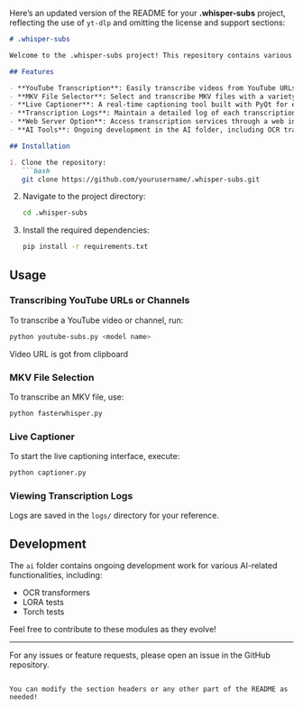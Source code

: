 Here’s an updated version of the README for your **.whisper-subs** project, reflecting the use of `yt-dlp` and omitting the license and support sections:

```markdown
# .whisper-subs

Welcome to the .whisper-subs project! This repository contains various scripts and tools for transcribing YouTube videos, MKV files, and more. With a focus on flexibility and usability, .whisper-subs aims to provide a comprehensive solution for audio and video transcription.

## Features

- **YouTube Transcription**: Easily transcribe videos from YouTube URLs or entire channels using `yt-dlp`.
- **MKV File Selector**: Select and transcribe MKV files with a variety of models.
- **Live Captioner**: A real-time captioning tool built with PyQt for easy viewing of transcriptions.
- **Transcription Logs**: Maintain a detailed log of each transcription performed.
- **Web Server Option**: Access transcription services through a web interface.
- **AI Tools**: Ongoing development in the AI folder, including OCR transformers, LORA testing, and Torch tests.

## Installation

1. Clone the repository:
   ```bash
   git clone https://github.com/yourusername/.whisper-subs.git
   ```
2. Navigate to the project directory:
   ```bash
   cd .whisper-subs
   ```
3. Install the required dependencies:
   ```bash
   pip install -r requirements.txt
   ```

## Usage

### Transcribing YouTube URLs or Channels

To transcribe a YouTube video or channel, run:
```bash
python youtube-subs.py <model name>
```
Video URL is got from clipboard

### MKV File Selection

To transcribe an MKV file, use:
```bash
python fasterwhisper.py
```

### Live Captioner

To start the live captioning interface, execute:
```bash
python captioner.py
```

### Viewing Transcription Logs

Logs are saved in the `logs/` directory for your reference.

## Development

The `ai` folder contains ongoing development work for various AI-related functionalities, including:

- OCR transformers
- LORA tests
- Torch tests

Feel free to contribute to these modules as they evolve!

---

For any issues or feature requests, please open an issue in the GitHub repository.
```

You can modify the section headers or any other part of the README as needed!
